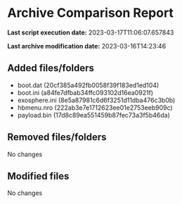 # Archive Comparison Report

**Last script execution date:** 2023-03-17T11:06:07.657843

**Last archive modification date:** 2023-03-16T14:23:46

## Added files/folders

  - boot.dat (20cf385a492fb0058f39f183ed1ed104)
  - boot.ini (a84fe7dfbab34ffc093102d16ea0921f)
  - exosphere.ini (8e5a87981c6d6f3251d11dba476c3b0b)
  - hbmenu.nro (222ab3e7e1712623ee01e2753eeb909c)
  - payload.bin (17d8c89ea551459b87fec73a3f5b46da)

## Removed files/folders

No changes

## Modified files

No changes


